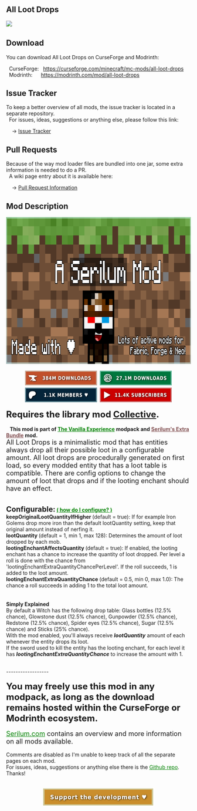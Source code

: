 <h2>All Loot Drops</h2>
<p><a href="https://github.com/Serilum/All-Loot-Drops"><img src="https://serilum.com/assets/data/logo/all-loot-drops.png"></a></p><h2>Download</h2>
<p>You can download All Loot Drops on CurseForge and Modrinth:</p><p>&nbsp;&nbsp;CurseForge: &nbsp;&nbsp;<a href="https://curseforge.com/minecraft/mc-mods/all-loot-drops">https://curseforge.com/minecraft/mc-mods/all-loot-drops</a><br>&nbsp;&nbsp;Modrinth: &nbsp;&nbsp;&nbsp;&nbsp;&nbsp;<a href="https://modrinth.com/mod/all-loot-drops">https://modrinth.com/mod/all-loot-drops</a></p>
<h2>Issue Tracker</h2>
<p>To keep a better overview of all mods, the issue tracker is located in a separate repository.<br>&nbsp;&nbsp;For issues, ideas, suggestions or anything else, please follow this link:</p>
<p>&nbsp;&nbsp;&nbsp;&nbsp;-> <a href="https://serilum.com/url/issue-tracker">Issue Tracker</a></p>
<h2>Pull Requests</h2>
<p>Because of the way mod loader files are bundled into one jar, some extra information is needed to do a PR.<br>&nbsp;&nbsp;A wiki page entry about it is available here:</p>
<p>&nbsp;&nbsp;&nbsp;&nbsp;-> <a href="https://serilum.com/url/pull-requests">Pull Request Information</a></p>
<h2>Mod Description</h2>
<p style="text-align:center"><a href="https://serilum.com/" target="_blank" rel="nofollow"><img src="https://github.com/Serilum/.cdn/raw/main/description/header/header.png" alt="" width="838" height="400"></a></p>
<p style="text-align:center"><a href="https://curseforge.com/members/serilum/projects" target="_blank" rel="nofollow"><img src="https://raw.githubusercontent.com/Serilum/.data-workflow/main/badges/svg/curseforge.svg" width="200"></a> <a href="https://modrinth.com/user/Serilum" target="_blank" rel="nofollow"><img src="https://raw.githubusercontent.com/Serilum/.data-workflow/main/badges/svg/modrinth.svg" width="200"></a> <a href="https://patreon.com/serilum" target="_blank" rel="nofollow"><img src="https://raw.githubusercontent.com/Serilum/.data-workflow/main/badges/svg/patreon.svg" width="200"></a> <a href="https://youtube.com/@serilum" target="_blank" rel="nofollow"><img src="https://raw.githubusercontent.com/Serilum/.data-workflow/main/badges/svg/youtube.svg" width="200"></a></p>
<p><strong><span style="font-size:24px">Requires the library mod&nbsp;<a style="font-size:24px" href="https://curseforge.com/minecraft/mc-mods/collective" target="_blank" rel="nofollow">Collective</a>.</span></strong><strong><br><span style="font-size:6px"><br></span>&nbsp;&nbsp;&nbsp;This mod is part of <span style="color:#008000"><a style="color:#008000" href="https://curseforge.com/minecraft/modpacks/the-vanilla-experience" target="_blank" rel="nofollow">The Vanilla Experience</a></span> modpack and <span style="color:#804d4f"><a style="color:#804d4f" href="https://curseforge.com/minecraft/mc-mods/serilums-extra-bundle" target="_blank" rel="nofollow">Serilum's Extra Bundle</a></span> mod.</strong><br><span style="font-size:18px">All Loot Drops is a minimalistic mod that has entities always drop all their possible loot in a configurable amount. All loot drops are procedurally generated on first load, so every modded entity that has a loot table is compatible. There are config options to change the amount of loot that drops and if the looting enchant should have an effect.</span><br><br><br><strong><strong><span style="font-size:20px">Configurable:</span> <span style="color:#008000;font-size:14px"><a style="color:#008000" href="https://github.com/Serilum/.information/wiki/how-to-configure-mods" rel="nofollow">(&nbsp;how do I configure?&nbsp;)</a></span></strong><br><strong>keepOriginalLootQuantityIfHigher </strong></strong>(default = true): If for example Iron Golems drop more iron than the default lootQuantity setting, keep that original amount instead of nerfing it.<br><strong><strong>lootQuantity </strong></strong>(default = 1, min 1, max 128): Determines the amount of loot dropped by each mob.<br><strong><strong>lootingEnchantAffectsQuantity </strong></strong>(default = true): If enabled, the looting enchant has a chance to increase the quantity of loot dropped. Per level a roll is done with the chance from 'lootingEnchantExtraQuantityChancePerLevel'. If the roll succeeds, 1 is added to the loot amount.<br><strong><strong>lootingEnchantExtraQuantityChance </strong></strong>(default = 0.5, min 0, max 1.0): The chance a roll succeeds in adding 1 to the total loot amount.<br><br><br><span style="font-size:14px"><strong>Simply Explained</strong></span><br>By default a Witch has the following drop table:&nbsp;Glass bottles&nbsp;(12.5% chance),&nbsp;Glowstone dust&nbsp;(12.5% chance),&nbsp;Gunpowder&nbsp;(12.5% chance), Redstone&nbsp;(12.5% chance),&nbsp;Spider eyes&nbsp;(12.5% chance),&nbsp;Sugar&nbsp;(12.5% chance) and&nbsp;Sticks&nbsp;(25% chance).<br>With the mod enabled, you'll always receive&nbsp;<strong><em>lootQuantity</em></strong> amount of each whenever the entity drops its loot.<br>If the sword used to kill the entity has the looting enchant, for each level it has&nbsp;<em><strong>lootingEnchantExtraQuantityChance</strong> </em>to increase the amount with 1.</p>
<p><br>------------------<br><br><span style="font-size:24px"><strong>You may freely use this mod in any modpack, as long as the download remains hosted within the CurseForge or Modrinth ecosystem.</strong></span><br><br><span style="font-size:18px"><a style="font-size:18px;color:#008000" href="https://serilum.com/" rel="nofollow">Serilum.com</a> contains an overview and more information on all mods available.</span><br><br><span style="font-size:14px">Comments are disabled as I'm unable to keep track of all the separate pages on each mod.</span><span style="font-size:14px"><br>For issues, ideas, suggestions or anything else there is the&nbsp;<a style="font-size:14px;color:#008000" href="https://github.com/Serilum/.issue-tracker" rel="nofollow">Github repo</a>. Thanks!</span><span style="font-size:6px"><br><br></span></p>
<p style="text-align:center"><a href="https://serilum.com/donate" rel="nofollow"><img src="https://github.com/Serilum/.cdn/raw/main/description/projects/support.svg" alt="" width="306" height="50"></a></p>
